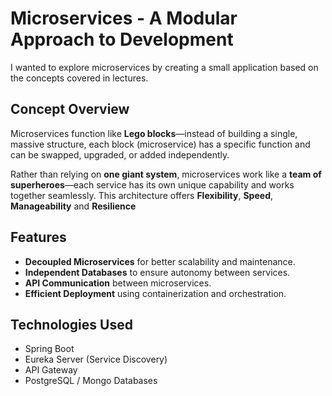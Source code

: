 # Microservices - A Modular Approach to Development

I wanted to explore microservices by creating a small application based on the concepts covered in lectures.

## Concept Overview
Microservices function like **Lego blocks**—instead of building a single, massive structure, each block (microservice) has a specific function and can be swapped, upgraded, or added independently.

Rather than relying on **one giant system**, microservices work like a **team of superheroes**—each service has its own unique capability and works together seamlessly. This architecture offers **Flexibility**, **Speed**, **Manageability** and **Resilience**

## Features
- **Decoupled Microservices** for better scalability and maintenance.
- **Independent Databases** to ensure autonomy between services.
- **API Communication** between microservices.
- **Efficient Deployment** using containerization and orchestration.

## Technologies Used
- Spring Boot
- Eureka Server (Service Discovery)
- API Gateway
- PostgreSQL / Mongo Databases
